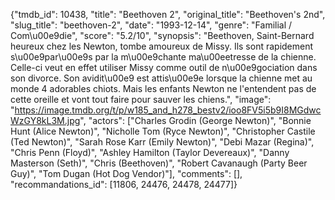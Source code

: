 {"tmdb_id": 10438, "title": "Beethoven 2", "original_title": "Beethoven's 2nd", "slug_title": "beethoven-2", "date": "1993-12-14", "genre": "Familial / Com\u00e9die", "score": "5.2/10", "synopsis": "Beethoven, Saint-Bernard heureux chez les Newton, tombe amoureux de Missy. Ils sont rapidement s\u00e9par\u00e9s par la m\u00e9chante ma\u00eetresse de la chienne. Celle-ci veut en effet utiliser Missy comme outil de n\u00e9gociation dans son divorce. Son avidit\u00e9 est attis\u00e9e lorsque la chienne met au monde 4 adorables chiots. Mais les enfants Newton ne l'entendent pas de cette oreille et vont tout faire pour sauver les chiens.", "image": "https://image.tmdb.org/t/p/w185_and_h278_bestv2/ioo8FV5i5b9I8MGdwcWzGY8kL3M.jpg", "actors": ["Charles Grodin (George Newton)", "Bonnie Hunt (Alice Newton)", "Nicholle Tom (Ryce Newton)", "Christopher Castile (Ted Newton)", "Sarah Rose Karr (Emily Newton)", "Debi Mazar (Regina)", "Chris Penn (Floyd)", "Ashley Hamilton (Taylor Devereaux)", "Danny Masterson (Seth)", "Chris (Beethoven)", "Robert Cavanaugh (Party Beer Guy)", "Tom Dugan (Hot Dog Vendor)"], "comments": [], "recommandations_id": [11806, 24476, 24478, 24477]}